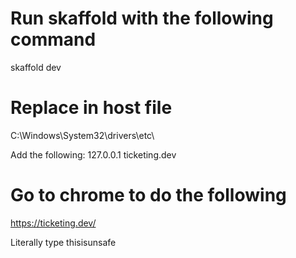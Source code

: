 # Run skaffold with the following command

skaffold dev

# Replace in host file
C:\Windows\System32\drivers\etc\

Add the following:
127.0.0.1 ticketing.dev

# Go to chrome to do the following

https://ticketing.dev/

Literally type thisisunsafe
